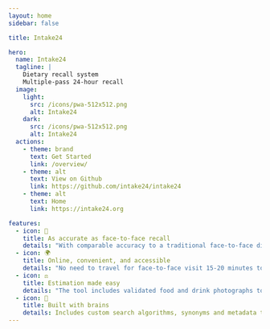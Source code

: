 ```yaml
---
layout: home
sidebar: false

title: Intake24

hero:
  name: Intake24
  tagline: |
    Dietary recall system
    Multiple-pass 24-hour recall
  image:
    light:
      src: /icons/pwa-512x512.png
      alt: Intake24
    dark:
      src: /icons/pwa-512x512.png
      alt: Intake24
  actions:
    - theme: brand
      text: Get Started
      link: /overview/
    - theme: alt
      text: View on Github
      link: https://github.com/intake24/intake24
    - theme: alt
      text: Home
      link: https://intake24.org

features:
  - icon: 🎯
    title: As accurate as face-to-face recall
    details: "With comparable accuracy to a traditional face-to-face dietary recall interview, Intake24 offers a convenient, user-friendly, and low-cost alternative to collecting dietary data on a large scale."
  - icon: 🌍
    title: Online, convenient, and accessible
    details: "No need to travel for face-to-face visit 15-20 minutes to complete with nutrient data available upon submission. Accessible on mobile phones, tablets or computer WCAG 2.0 compliant (AA level)."
  - icon: ⚖
    title: Estimation made easy
    details: "The tool includes validated food and drink photographs to estimate the amount of food or drink consumed"
  - icon: 🧠
    title: Built with brains
    details: Includes custom search algorithms, synonyms and metadata to help users find their food easily
---
```

